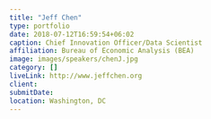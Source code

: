 ```yaml
---
title: "Jeff Chen"
type: portfolio
date: 2018-07-12T16:59:54+06:02
caption: Chief Innovation Officer/Data Scientist
affiliation: Bureau of Economic Analysis (BEA)
image: images/speakers/chenJ.jpg
category: []
liveLink: http://www.jeffchen.org
client:
submitDate:
location: Washington, DC
---
```

